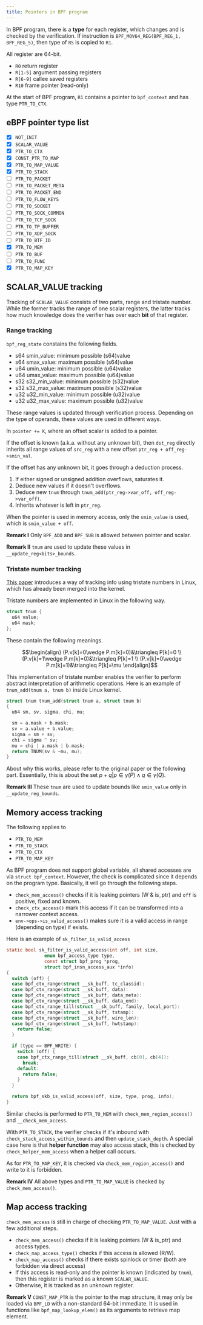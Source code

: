 ```yaml
---
title: Pointers in BPF program
---
```


In BPF program, there is a **type** for each register, which changes and is
checked by the verification. If instruction is `BPF_MOV64_REG(BPF_REG_1, BPF_REG_5)`,
then type of `R5` is copied to `R1`.

All register are 64-bit.

- `R0` return register
- `R[1-5]` argument passing registers
- `R[6-9]` callee saved registers
- `R10` frame pointer (read-only)

At the start of BPF program, `R1` contains a pointer to `bpf_context` and has
type `PTR_TO_CTX`.

## eBPF pointer type list

- [x] `NOT_INIT`
- [x] `SCALAR_VALUE`
- [x] `PTR_TO_CTX`
- [x] `CONST_PTR_TO_MAP`
- [x] `PTR_TO_MAP_VALUE`
- [x] `PTR_TO_STACK`
- [ ] `PTR_TO_PACKET`
- [ ] `PTR_TO_PACKET_META`
- [ ] `PTR_TO_PACKET_END`
- [ ] `PTR_TO_FLOW_KEYS`
- [ ] `PTR_TO_SOCKET`
- [ ] `PTR_TO_SOCK_COMMON`
- [ ] `PTR_TO_TCP_SOCK`
- [ ] `PTR_TO_TP_BUFFER`
- [ ] `PTR_TO_XDP_SOCK`
- [ ] `PTR_TO_BTF_ID`
- [x] `PTR_TO_MEM`
- [ ] `PTR_TO_BUF`
- [ ] `PTR_TO_FUNC`
- [x] `PTR_TO_MAP_KEY`

## SCALAR_VALUE tracking

Tracking of `SCALAR_VALUE` consists of two parts, range and tristate number.
While the former tracks the range of one scalar registers, the latter tracks
how much knowledge does the verifier has over each **bit** of that register.

### Range tracking

`bpf_reg_state` constains the following fields.

- s64 smin_value: minimum possible (s64)value
- s64 smax_value: maximum possible (s64)value
- u64 umin_value: minimum possible (u64)value
- u64 umax_value: maximum possible (u64)value
- s32 s32_min_value: minimum possible (s32)value
- s32 s32_max_value: maximum possible (s32)value
- u32 u32_min_value: minimum possible (u32)value
- u32 u32_max_value: maximum possible (u32)value

These range values is updated through verification process.
Depending on the type of operands, these values are used in different ways.

In `pointer += K`, where an offset scalar is added to a pointer.

If the offset is known (a.k.a. without any unknown bit), then `dst_reg`
directly inherits all range values of `src_reg` with a new offset
`ptr_reg + off_reg->smin_val`.

If the offset has any unknown bit, it goes through a deduction process.

1. If either signed or unsigned addition overflows, saturates it.
2. Deduce new values if it doesn't overflows.
3. Deduce new `tnum` through `tnum_add(ptr_reg->var_off, off_reg->var_off)`.
4. Inherits whatever is left in `ptr_reg`.

When the pointer is used in memory access, only the `smin_value` is used,
which is `smin_value + off`.

**Remark I** Only `BPF_ADD` and `BPF_SUB` is allowed between pointer and scalar.

**Remark II** `tnum` are used to update these values in `__update_reg<bits>_bounds`.

### Tristate number tracking

[This paper](https://arxiv.org/pdf/2105.05398.pdf) introduces a way of tracking info
using tristate numbers in Linux, which has already been merged into the kernel.

Tristate numbers are implemented in Linux in the following way.

```c
struct tnum {
  u64 value;
  u64 mask;
};
```

These contain the following meanings.

$$\begin{align}
(P.v[k]=0\wedge P.m[k]=0)&\triangleq P[k]=0 \\
(P.v[k]=1\wedge P.m[k]=0)&\triangleq P[k]=1 \\
(P.v[k]=0\wedge P.m[k]=1)&\triangleq P[k]=\mu
\end{align}$$

This implementation of tristate number enables the verifier to perform
abstract interpretation of arithmetic operations.
Here is an example of `tnum_add(tnum a, tnum b)` inside Linux kernel.

```c
struct tnum tnum_add(struct tnum a, struct tnum b)
{
  u64 sm, sv, sigma, chi, mu;

  sm = a.mask + b.mask;
  sv = a.value + b.value;
  sigma = sm + sv;
  chi = sigma ^ sv;
  mu = chi | a.mask | b.mask;
  return TNUM(sv & ~mu, mu);
}
```

About why this works, please refer to the original paper or the following part.
Essentially, this is about the set ${p+q | p\in \gamma(P) \wedge q\in \gamma(Q)}$.

**Remark III** These `tnum` are used to update bounds like `smin_value`
only in `__update_reg_bounds`.

## Memory access tracking

The following applies to

- `PTR_TO_MEM`
- `PTR_TO_STACK`
- `PTR_TO_CTX`
- `PTR_TO_MAP_KEY`

As BPF program does not support global variable, all shared accesses are via
`struct bpf_context`. However, the check is complicated since it depends on
the program type. Basically, it will go through the following steps.

- `check_mem_access()` checks if it is leaking pointers (W & is_ptr) and `off`
    is positive, fixed and known.
- `check_ctx_access()` mark this access if it can be transformed into a narrower
    context access.
- `env->ops->is_valid_access()` makes sure it is a valid access in range (depending
    on type) if exists.

Here is an example of `sk_filter_is_valid_access`

```c
static bool sk_filter_is_valid_access(int off, int size,
              enum bpf_access_type type,
              const struct bpf_prog *prog,
              struct bpf_insn_access_aux *info)
{
  switch (off) {
  case bpf_ctx_range(struct __sk_buff, tc_classid):
  case bpf_ctx_range(struct __sk_buff, data):
  case bpf_ctx_range(struct __sk_buff, data_meta):
  case bpf_ctx_range(struct __sk_buff, data_end):
  case bpf_ctx_range_till(struct __sk_buff, family, local_port):
  case bpf_ctx_range(struct __sk_buff, tstamp):
  case bpf_ctx_range(struct __sk_buff, wire_len):
  case bpf_ctx_range(struct __sk_buff, hwtstamp):
    return false;
  }

  if (type == BPF_WRITE) {
    switch (off) {
    case bpf_ctx_range_till(struct __sk_buff, cb[0], cb[4]):
      break;
    default:
      return false;
    }
  }

  return bpf_skb_is_valid_access(off, size, type, prog, info);
}
```

Similar checks is performed to `PTR_TO_MEM` with `check_mem_region_access()` and
`__check_mem_access`.

With `PTR_TO_STACK`, the verifier checks if it's inbound with `check_stack_access_within_bounds`
and then `update_stack_depth`. A special case here is that **helper function**
may also access stack, this is checked by `check_helper_mem_access`
when a helper call occurs.

As for `PTR_TO_MAP_KEY`, it is checked via `check_mem_region_access()` and write
to it is forbidden.

**Remark IV** All above types and `PTR_TO_MAP_VALUE` is checked by `check_mem_access()`.

## Map access tracking

`check_mem_access` is still in charge of checking `PTR_TO_MAP_VALUE`. Just with
a few additional steps.

- `check_mem_access()` checks if it is leaking pointers (W & is_ptr) and access types.
- `check_map_access_type()` checks if this access is allowed (R/W).
- `check_map_access()` checks if there exists spinlock or timer (both are
    forbidden via direct access)
- If this access is read-only and the pointer is known (indicated by `tnum`),
    then this register is marked as a known `SCALAR_VALUE`.
- Otherwise, it is tracked as an unknown register.

**Remark V** `CONST_MAP_PTR` is the pointer to the map structure, it may only
be loaded via `BPF_LD` with a non-standard 64-bit immediate. It is used in functions
like `bpf_map_lookup_elem()` as its arguments to retrieve map element.
